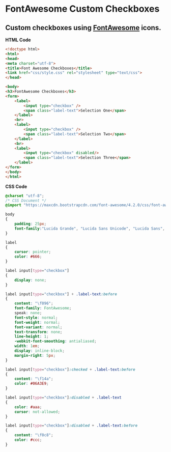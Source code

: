FontAwesome Custom Checkboxes
=====================

Custom checkboxes using <a href="http://fortawesome.github.io/Font-Awesome/" target=_blank>FontAwesome</a> icons.
----------------------------

<strong>HTML Code</strong>

```html
<!doctype html>
<html>
<head>
<meta charset="utf-8">
<title>Font Awesome Checkboxes</title>
<link href="css/style.css" rel="stylesheet" type="text/css">
</head>

<body>
<h3>FontAwesome Checkboxes</h3>
<form>
	<label>
    	<input type="checkbox" />
        <span class="label-text">Selection One</span>
    </label>
    <br>
    <label>
    	<input type="checkbox" />
        <span class="label-text">Selection Two</span>
    </label>
    <br>
    <label>
    	<input type="checkbox" disabled/>
        <span class="label-text">Selection Three</span>
    </label>
</form>
</body>
</html>
```
<strong>CSS Code</strong>

```css
@charset "utf-8";
/* CSS Document */
@import "https://maxcdn.bootstrapcdn.com/font-awesome/4.2.0/css/font-awesome.min.css";

body 
{
	padding: 25px;
	font-family:"Lucida Grande", "Lucida Sans Unicode", "Lucida Sans", "DejaVu Sans", Verdana, sans-serif;
}

label 
{
	cursor: pointer;
	color: #666;
}

label input[type="checkbox"]
{
	display: none;
}

label input[type="checkbox"] + .label-text:before
{
	content: "\f096";
	font-family: FontAwesome;
	speak: none;
	font-style: normal;
	font-weight: normal;
	font-variant: normal;
	text-transform: none;
	line-height: 1;
	-webkit-font-smoothing: antialiased;
	width: 1em;
	display: inline-block;
	margin-right: 5px;
}

label input[type="checkbox"]:checked + .label-text:before
{
	content: "\f14a";
	color: #06A3E9;
}

label input[type="checkbox"]:disabled + .label-text 
{
	color: #aaa;
	cursor: not-allowed;
}

label input[type="checkbox"]:disabled + .label-text:before
{
	content: "\f0c8";
	color: #ccc;
}
```
